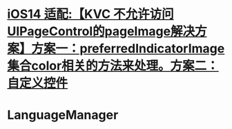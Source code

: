 # [iOS14 适配:【KVC 不允许访问 UIPageControl的pageImage解决方案】方案一：preferredIndicatorImage集合color相关的方法来处理。方案二：自定义控件](https://kunnan.blog.csdn.net/article/details/108116874)
# LanguageManager
